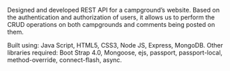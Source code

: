 
Designed and developed REST API for a campground’s website. Based on the authentication and authorization of users, it allows us to perform the
CRUD operations on both campgrounds and comments being posted on them.

Built using: Java Script, HTML5, CSS3, Node JS, Express, MongoDB.
Other libraries required: Boot Strap 4.0, Mongoose, ejs, passport, passport-local, method-override, connect-flash, async.
